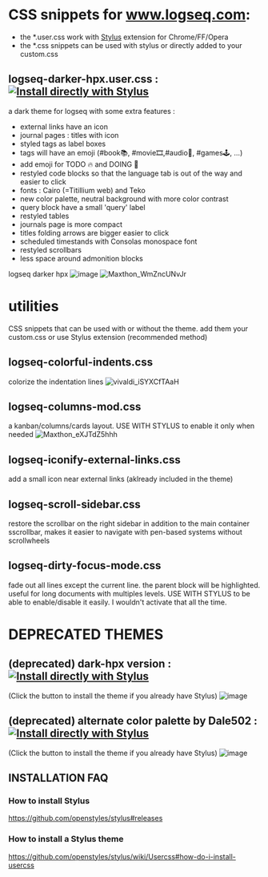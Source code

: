 # CSS snippets for www.logseq.com:

- the *.user.css work with [Stylus](https://github.com/openstyles/stylus) extension for Chrome/FF/Opera
- the *.css snippets can be used with stylus or directly added to your custom.css

## logseq-darker-hpx.user.css : [![Install directly with Stylus](https://img.shields.io/badge/Install%20directly%20with-Stylus-00adad.svg)](https://github.com/cannibalox/logseq-dark-hpx/raw/master/logseq-darker-hpx.user.css)
a dark theme for logseq with some extra features :
- external links have an icon
- journal pages : titles with icon
- styled tags as label boxes 
- tags will have an emoji (#book📚, #movie🎞,#audio🎹, #games🕹, ...)
- add emoji for TODO 🔥 and DOING 🚧
- restyled code blocks so that the language tab is out of the way and easier to click
- fonts : Cairo (=Titillium web) and Teko
- new color palette, neutral background with more color contrast
- query block have a small 'query' label
- restyled tables
- journals page is more compact
- titles folding arrows are bigger easier to click
- scheduled timestands with Consolas monospace font
- restyled scrollbars
- less space around admonition blocks

logseq darker hpx
![image](https://user-images.githubusercontent.com/4605693/106374143-a7604500-6380-11eb-888c-069bbb0d8848.png)
![Maxthon_WmZncUNvJr](https://user-images.githubusercontent.com/4605693/106373755-0cb23700-637d-11eb-85fd-98b5b9c2eeeb.png)


# utilities
CSS snippets that can be used with or without the theme. add them your custom.css or use Stylus extension (recommended method)

## logseq-colorful-indents.css 
colorize the indentation lines
![vivaldi_iSYXCfTAaH](https://user-images.githubusercontent.com/4605693/106373513-898fe180-637a-11eb-807b-6a48b9c56268.png)
## logseq-columns-mod.css 
a kanban/columns/cards layout. USE WITH STYLUS to enable it only when needed
![Maxthon_eXJTdZ5hhh](https://user-images.githubusercontent.com/4605693/106373490-4df51780-637a-11eb-8846-f14c4813cfc8.png)
## logseq-iconify-external-links.css 
add a small icon near external links (aklready included in the theme)
## logseq-scroll-sidebar.css 
restore the scrollbar on the right sidebar in addition to the main container sscrollbar, makes it easier to navigate with pen-based systems without scrollwheels
## logseq-dirty-focus-mode.css
fade out all lines except the current line. the parent block will be highlighted. useful for long documents with multiples levels. USE WITH STYLUS to be able to enable/disable it easily. I wouldn't activate that all the time.

# DEPRECATED THEMES
## (deprecated) dark-hpx version : [![Install directly with Stylus](https://img.shields.io/badge/Install%20directly%20with-Stylus-00adad.svg)](https://github.com/cannibalox/logseq-dark-hpx/raw/master/logseq-dark-hpx.user.css)

(Click the button to install the theme if you already have Stylus)
![image](https://user-images.githubusercontent.com/4605693/106373455-f0f96180-6379-11eb-9c15-b48e34eb2fa0.png)

## (deprecated) alternate color palette by Dale502 : [![Install directly with Stylus](https://img.shields.io/badge/Install%20directly%20with-Stylus-00adad.svg)](https://github.com/cannibalox/logseq-dark-hpx/raw/master/logseq-dark-dale502.user.css)

(Click the button to install the theme if you already have Stylus)
![image](https://user-images.githubusercontent.com/4605693/106373458-f8206f80-6379-11eb-9e8f-c648606fc610.png)


## INSTALLATION FAQ
### How to install Stylus 
https://github.com/openstyles/stylus#releases
### How to install a Stylus theme
https://github.com/openstyles/stylus/wiki/Usercss#how-do-i-install-usercss






